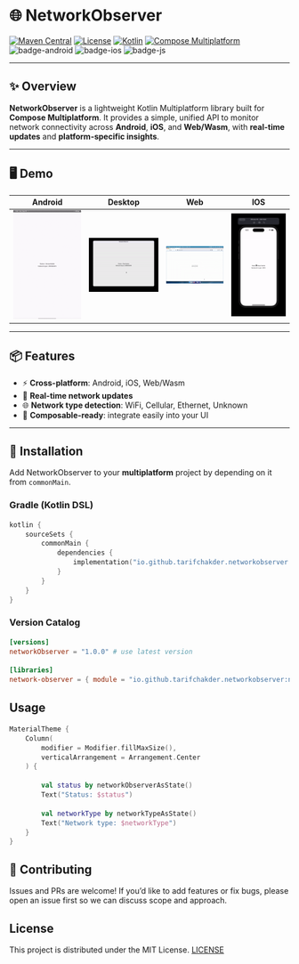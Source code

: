 # 🌐 NetworkObserver

[![Maven Central](https://img.shields.io/maven-central/v/io.github.tarifchakder.networkobserver/networkobserver)](https://central.sonatype.com/artifact/io.github.tarifchakder.networkobserver/networkobserver) 
[![License](https://img.shields.io/github/license/tarifchakder/NetworkObserver)](LICENSE) 
[![Kotlin](https://img.shields.io/badge/Kotlin-2.2.10-blue.svg?logo=kotlin)](https://kotlinlang.org) 
[![Compose Multiplatform](https://img.shields.io/badge/Compose%20Multiplatform-1.8.2-blue)](https://github.com/JetBrains/compose-multiplatform) 
![badge-android](https://img.shields.io/badge/Platform-Android-6EDB8D.svg?style=flat) 
![badge-ios](https://img.shields.io/badge/Platform-iOS-CDCDCD.svg?style=flat) 
![badge-js](https://img.shields.io/badge/Platform-JS%2FWASM-FDD835.svg?style=flat)

---

## ✨ Overview

**NetworkObserver** is a lightweight Kotlin Multiplatform library built for **Compose Multiplatform**. It provides a simple, unified API to monitor network connectivity across **Android**, **iOS**, and **Web/Wasm**, with **real-time updates** and **platform-specific insights**.

---

## 🖥️ Demo

|              Android              |              Desktop               |            Web             |            IOS             |
|:---------------------------------:|:----------------------------------:|:--------------------------:|:--------------------------:|
| ![Android](screenshot/mobile.gif) | ![Desktop](screenshot/desktop.gif) | ![Web](screenshot/web.gif) | ![IOS](screenshot/ios.gif) |

---

## 📦 Features

- ⚡ **Cross-platform**: Android, iOS, Web/Wasm
- 📡 **Real-time network updates**
- 🌐 **Network type detection**: WiFi, Cellular, Ethernet, Unknown
- 🎨 **Composable-ready**: integrate easily into your UI

---

## 🚀 Installation

Add NetworkObserver to your **multiplatform** project by depending on it from `commonMain`.

### Gradle (Kotlin DSL)

```kotlin
kotlin {
    sourceSets {
        commonMain {
            dependencies {
                implementation("io.github.tarifchakder.networkobserver:networkobserver:<latest-version>")
            }
        }
    }
}
```
### Version Catalog

```toml
[versions]
networkObserver = "1.0.0" # use latest version

[libraries]
network-observer = { module = "io.github.tarifchakder.networkobserver:networkobserver", version.ref = "networkObserver" }
```

## Usage
```kotlin
MaterialTheme {
    Column(
        modifier = Modifier.fillMaxSize(),
        verticalArrangement = Arrangement.Center
    ) {

        val status by networkObserverAsState()
        Text("Status: $status")

        val networkType by networkTypeAsState()
        Text("Network type: $networkType")
    }
}
```

## 🤝 Contributing
Issues and PRs are welcome!
If you’d like to add features or fix bugs, please open an issue first so we can discuss scope and approach.
## License
This project is distributed under the MIT License.
[LICENSE](LICENSE) 



